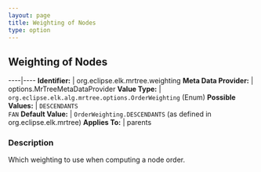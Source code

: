 ```yaml
---
layout: page
title: Weighting of Nodes
type: option
---
```

## Weighting of Nodes

----|----
**Identifier:** | org.eclipse.elk.mrtree.weighting
**Meta Data Provider:** | options.MrTreeMetaDataProvider
**Value Type:** | `org.eclipse.elk.alg.mrtree.options.OrderWeighting` (Enum)
**Possible Values:** | `DESCENDANTS`<br>`FAN`
**Default Value:** | `OrderWeighting.DESCENDANTS` (as defined in org.eclipse.elk.mrtree)
**Applies To:** | parents

### Description

Which weighting to use when computing a node order.
